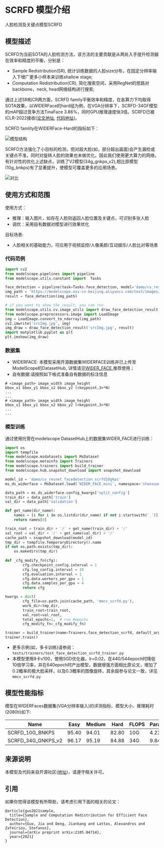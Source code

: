 
# SCRFD 模型介绍
人脸检测及关键点模型SCRFD

## 模型描述

SCRFD为当前SOTA的人脸检测方法，该方法的主要贡献是从两处入手提升检测器在效率和精度的平衡，分别是： 
- Sample Redistribution(SR), 统计训练数据的人脸size分布，在固定分辨率输入下增广更多小样本来训练shallow stage; 
- Computation Redistribution(CR), 简化搜索空间，采用RegNet的思路对backbone，neck, head网络结构进行搜索; 

通过上述SR和CR两方面，SCRFD family平衡效率和精度，在各算力下均取得SOTA效果，以WIDERFace的hard组为例，在VGA分辨率下，SCRFD-34GF模型的mAP超过竞争方法TinaFace 3.86%，同时GPU推理速度快3倍。SCRFD已被ICLR-2022接收([论文地址](https://arxiv.org/abs/2105.04714), [代码地址](https://github.com/deepinsight/insightface/tree/master/detection/scrfd))。

SCRFD famlity在WIDERFace-Hard的指标如下：

![模型结构](https://modelscope.cn/api/v1/models/damo/cv_resnet_facedetection_scrfd10gkps/repo?Revision=master&FilePath=description/SCRFD-sota.jpg&View=true)

SCRFD方法强化了小目标的检测，但对超大脸(如，部分超出画面)会产生漏检或关键点不准，同时对旋转人脸的效果也未做优化。因此我们使用更大算力的网络，有针对性的优化上述缺点，训练了V2模型(34g_gnkps_v2),相比原模型(10g_bnkps)有了显著提升，使模型可覆盖更多的应用场景。

![对比](https://modelscope.cn/api/v1/models/damo/cv_resnet_facedetection_scrfd10gkps/repo?Revision=master&FilePath=description/compare.jpg&View=true)


## 使用方式和范围

使用方式：
- 推理：输入图片，如存在人脸则返回人脸位置及关键点，可识别多张人脸
- 调优：采用自有数据对模型进行效果优化


目标场景:
- 人脸相关的基础能力，可应用于视频监控/人像美颜/互动娱乐/人脸比对等场景

### 代码范例
```python
import cv2
from modelscope.pipelines import pipeline
from modelscope.utils.constant import  Tasks

face_detection = pipeline(task=Tasks.face_detection, model='damo/cv_resnet_facedetection_scrfd10gkps')
img_path = 'https://modelscope.oss-cn-beijing.aliyuncs.com/test/images/face_detection2.jpeg'
result = face_detection(img_path)

# if you want to show the result, you can run
from modelscope.utils.cv.image_utils import draw_face_detection_result
from modelscope.preprocessors.image import LoadImage
img = LoadImage.convert_to_ndarray(img_path)
cv2.imwrite('srcImg.jpg', img)
img_draw = draw_face_detection_result('srcImg.jpg', result)
import matplotlib.pyplot as plt
plt.imshow(img_draw)
```

### 数据集
- WIDERFACE: 本模型采用开源数据集WIDERFACE训练并已上传至ModelScope的DatasetHub, 详情请见[WIDER_FACE](https://modelscope.cn/datasets/shaoxuan/WIDER_FACE),推荐使用；
- 自有数据:请按照如下格式准备自有数据的标注信息
```
# <image_path> image_width image_height
bbox_x1 bbox_y1 bbox_x2 bbox_y2 (<keypoint,3>*N)
...
...
# <image_path> image_width image_height
bbox_x1 bbox_y1 bbox_x2 bbox_y2 (<keypoint,3>*N)
...
...
```

### 模型训练
通过使用托管在modelscope DatasetHub上的数据集WIDER_FACE进行训练：
```python
import os
import tempfile
from modelscope.msdatasets import MsDataset
from modelscope.metainfo import Trainers
from modelscope.trainers import build_trainer
from modelscope.hub.snapshot_download import snapshot_download

model_id = 'damo/cv_resnet_facedetection_scrfd10gkps'
ms_ds_widerface = MsDataset.load('WIDER_FACE_mini', namespace='shaoxuan')  # remove '_mini' for full dataset

data_path = ms_ds_widerface.config_kwargs['split_config']
train_dir = data_path['train']
val_dir = data_path['validation']

def get_name(dir_name):
    names = [i for i in os.listdir(dir_name) if not i.startswith('_')]
    return names[0]

train_root = train_dir + '/' + get_name(train_dir) + '/'
val_root = val_dir + '/' + get_name(val_dir) + '/'
cache_path = snapshot_download(model_id)
tmp_dir = tempfile.TemporaryDirectory().name
if not os.path.exists(tmp_dir):
    os.makedirs(tmp_dir)
    
def _cfg_modify_fn(cfg):
        cfg.checkpoint_config.interval = 1
        cfg.log_config.interval = 10
        cfg.evaluation.interval = 1
        cfg.data.workers_per_gpu = 1
        cfg.data.samples_per_gpu = 4
        return cfg

kwargs = dict(
        cfg_file=os.path.join(cache_path, 'mmcv_scrfd.py'),
        work_dir=tmp_dir,
        train_root=train_root,
        val_root=val_root,
        total_epochs=1,  # run #epochs
        cfg_modify_fn=_cfg_modify_fn)

trainer = build_trainer(name=Trainers.face_detection_scrfd, default_args=kwargs)
trainer.train()
```
- 更多示例(如，多卡训练)请参阅：`tests/trainers/test_face_detection_scrfd_trainer.py`
- 本模型使用8卡v100，使用SGD优化器，lr=0.02，在440/544epoch时降低10倍学习率，并在640epoch时产出模型，数据增强方面相比原论文，增加了0.2概率的极大脸采样，以及0.3概率的图像旋转，其余超参与论文一致，详见`mmcv_scrfd.py`

## 模型性能指标

模型在WIDERFaces数据集(VGA分辨率输入)的评测指标、模型大小、推理耗时(2080ti)如下:

| Name | Easy | Medium | Hard | FLOPS | Params(M) | Infer(ms) |
| ------------ | ------------ | ------------ | ------------ | ------------ | ------------ |------------ |
| SCRFD_10G_BNKPS | 95.40 | 94.01 | 82.80 | 10G | 4.23 | 5.0|
| SCRFD_34G_GNKPS_v2 | 96.17 | 95.19 | 84.88 | 34G | 9.84 | 11.8|

## 来源说明
本模型及代码来自开源社区([地址](https://github.com/deepinsight/insightface/tree/master/detection/scrfd))，请遵守相关许可。

## 引用
如果你觉得该模型有所帮助，请考虑引用下面的相关的论文：
```
@article{guo2021sample,
  title={Sample and Computation Redistribution for Efficient Face Detection},
  author={Guo, Jia and Deng, Jiankang and Lattas, Alexandros and Zafeiriou, Stefanos},
  journal={arXiv preprint arXiv:2105.04714},
  year={2021}
}
```
